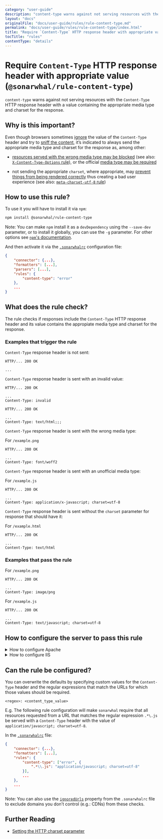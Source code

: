 ```yaml
---
category: "user-guide"
description: "content-type warns against not serving resources with theContent-Type HTTP response header with a value containingthe appropriate media type and charset for the response."
layout: "docs"
originalFile: "docs/user-guide/rules/rule-content-type.md"
permalink: "docs/user-guide/rules/rule-content-type/index.html"
title: "Require `Content-Type` HTTP response header with appropriate value"
tocTitle: "rules"
contentType: "details"
---
```

# Require `Content-Type` HTTP response header with appropriate value (`@sonarwhal/rule-content-type`)

`content-type` warns against not serving resources with the
`Content-Type` HTTP response header with a value containing
the appropriate media type and charset for the response.

## Why is this important?

Even though browsers sometimes [ignore][server configs] the value of
the `Content-Type` header and try to [sniff the content][mime sniffing
spec], it’s indicated to always send the appropriate media type and
charset for the response as, among other:

* [resources served with the wrong media type may be blocked][blocked
  resources] (see also: [`X-Content-Type-Options` rule](x-content-type-options.md)),
  or the official [media type may be required][required media type]

* not sending the appropriate `charset`, where appropriate, may
  [prevent things from being rendered correctly][incorrect rendering]
  thus creating a bad user experience (see also:
  [`meta-charset-utf-8` rule](meta-charset-utf-8.md))

## How to use this rule?

To use it you will have to install it via `npm`:

```bash
npm install @sonarwhal/rule-content-type
```

Note: You can make `npm` install it as a `devDependency` using the `--save-dev`
parameter, or to install it globally, you can use the `-g` parameter. For
other options see
[`npm`'s documentation](https://docs.npmjs.com/cli/install).

And then activate it via the [`.sonarwhalrc`][sonarwhalrc]
configuration file:

```json
{
    "connector": {...},
    "formatters": [...],
    "parsers": [...],
    "rules": {
        "content-type": "error"
    },
    ...
}
```

## What does the rule check?

The rule checks if responses include the `Content-Type` HTTP response
header and its value contains the appropiate media type and charset
for the response.

### Examples that **trigger** the rule

`Content-Type` response header is not sent:

```text
HTTP/... 200 OK

...
```

`Content-Type` response header is sent with an invalid value:

```text
HTTP/... 200 OK

...
Content-Type: invalid
```

```text
HTTP/... 200 OK

...
Content-Type: text/html;;;
```

`Content-Type` response header is sent with the wrong media type:

For `/example.png`

```text
HTTP/... 200 OK

...
Content-Type: font/woff2
```

`Content-Type` response header is sent with an unofficial media type:

For `/example.js`

```text
HTTP/... 200 OK

...
Content-Type: application/x-javascript; charset=utf-8
```

`Content-Type` response header is sent without the `charset` parameter
for response that should have it:

For `/example.html`

```text
HTTP/... 200 OK

...
Content-Type: text/html
```

### Examples that **pass** the rule

For `/example.png`

```text
HTTP/... 200 OK

...
Content-Type: image/png
```

For `/example.js`

```text
HTTP/... 200 OK

...
Content-Type: text/javascript; charset=utf-8
```

## How to configure the server to pass this rule

<!-- markdownlint-disable MD033 -->
<details><summary>How to configure Apache</summary>

By default Apache [maps certain filename extensions to specific media
types][mime.types file], but depending on the Apache version that is
used, some mappings may be outdated or missing.

Fortunately, Apache provides a way to overwrite and add to the existing
media types mappings using the [`AddType` directive][addtype]. For
example, to configure Apache to serve `.webmanifest` files with the
`application/manifest+json` media type, the following can be used:

```apache
<IfModule mod_mime.c>
    AddType application/manifest+json   webmanifest
</IfModule>
```

The same goes for mapping certain filename extensions to specific
charsets, which can be done using the [`AddDefaultCharset`][adddefaultcharset]
and [`AddCharset`][addcharset] directives.

If you don't want to start from scratch, below is a generic starter
snippet that contains the necessary mappings to ensure that commonly
used file types are served with the appropriate `Content-Type` response
header, and thus, make your web site/app pass this rule.

```apache
# Serve resources with the proper media types (f.k.a. MIME types).
# https://www.iana.org/assignments/media-types/media-types.xhtml

<IfModule mod_mime.c>

  # Data interchange

    # 2.2.x+

    AddType text/xml                                    xml

    # 2.2.x - 2.4.x

    AddType application/json                            json
    AddType application/rss+xml                         rss

    # 2.4.x+

    AddType application/json                            map

  # JavaScript

    # 2.2.x+

    # See: https://html.spec.whatwg.org/multipage/scripting.html#scriptingLanguages.
    AddType text/javascript                             js mjs


  # Manifest files

    # 2.2.x+

    AddType application/manifest+json                   webmanifest
    AddType text/cache-manifest                         appcache


  # Media files

    # 2.2.x - 2.4.x

    AddType audio/mp4                                   f4a f4b m4a
    AddType audio/ogg                                   oga ogg spx
    AddType video/mp4                                   mp4 mp4v mpg4
    AddType video/ogg                                   ogv
    AddType video/webm                                  webm
    AddType video/x-flv                                 flv

    # 2.2.x+

    AddType image/svg+xml                               svgz
    AddType image/x-icon                                cur

    # 2.4.x+

    AddType image/webp                                  webp


  # Web fonts

    # 2.2.x - 2.4.x

    AddType application/vnd.ms-fontobject               eot

    # 2.2.x+

    AddType font/woff                                   woff
    AddType font/woff2                                  woff2
    AddType font/ttf                                    ttf
    AddType font/collection                             ttc
    AddType font/otf                                    otf


  # Other

    # 2.2.x+

    AddType text/vtt                                    vtt

</IfModule>

# - - - - - - - - - - - - - - - - - - - - - - - - - - - - - - - - - - -

# Serve all resources labeled as `text/html` or `text/plain`
# with the media type `charset` parameter set to `utf-8`.
#
# https://httpd.apache.org/docs/current/mod/core.html#adddefaultcharset

AddDefaultCharset utf-8

# - - - - - - - - - - - - - - - - - - - - - - - - - - - - - - - - - - -

# Serve the following file types with the media type `charset`
# parameter set to `utf-8`.
#
# https://httpd.apache.org/docs/current/mod/mod_mime.html#addcharset

<IfModule mod_mime.c>
    AddCharset utf-8 .appcache \
                     .atom \
                     .css \
                     .js \
                     .json \
                     .manifest \
                     .map \
                     .mjs \
                     .rdf \
                     .rss \
                     .vtt \
                     .webmanifest \
                     .xml
</IfModule>
```

Note that:

* The above snippet works with Apache `v2.2.0+`, but you need to have
  [`mod_mime`][mod_mime] [enabled][how to enable apache modules]
  in order for it to take effect.

* If you have access to the [main Apache configuration file][main
  apache conf file] (usually called `httpd.conf`), you should add
  the logic in, for example, a [`<Directory>`][apache directory]
  section in that file. This is usually the recommended way as
  [using `.htaccess` files slows down][htaccess is slow] Apache!

  If you don't have access to the main configuration file (quite
  common with hosting services), add the snippets in a `.htaccess`
  file in the root of the web site/app.

</details>
<details><summary>How to configure IIS</summary>

By default IIS [maps certain filename extensions to specific media
types][mime.types iis], but depending on the IIS version that is
used, some mappings may be outdated or missing.

Fortunately, IIS provides a way to overwrite and add to the existing
media types mappings using the [`<mimeMap>` element under <staticContent>][mimeMap].
For example, to configure IIS to serve `.webmanifest` files with the
`application/manifest+json` media type, the following can be used:

```xml
<staticContent>
    <mimeMap fileExtension="webmanifest" mimeType="application/manifest+json"/>
</staticContent>
```

The same `element` can be used to specify the charset. Continuing with
the example above, if we want to use `utf-8` it should be as follows:

```xml
<staticContent>
    <mimeMap fileExtension="webmanifest" mimeType="application/manifest+json; charset=utf-8"/>
</staticContent>
```

If you don't want to start from scratch, below is a generic starter
snippet that contains the necessary mappings to ensure that commonly
used file types are served with the appropriate `Content-Type` response
header, and thus, make your web site/app pass this rule.

**Note:** the `remove` element is used to make sure we don't use IIS defaults
for the given extension.

```xml
<configuration>
    <system.webServer>
        <staticContent>
            <!-- IIS doesn't set the charset automatically, so we have to override some
                 of the predefined ones -->

            <!-- Data interchange -->
            <mimeMap fileExtension=".json" mimeType="application/json; charset=utf-8"/>
            <mimeMap fileExtension=".map" mimeType="application/json; charset=utf-8"/>
            <mimeMap fileExtension=".rss" mimeType="application/rss+xml; charset=utf-8"/>
            <mimeMap fileExtension=".xml" mimeType="text/xml; charset=utf-8"/>

            <!-- JavaScript -->
            <!-- https://html.spec.whatwg.org/multipage/scripting.html#scriptingLanguages -->
            <mimeMap fileExtension=".js" mimeType="text/javascript; charset=utf-8"/>
            <mimeMap fileExtension=".mjs" mimeType="text/javascript; charset=utf-8"/>

            <!-- Manifest files -->
            <mimeMap fileExtension=".appcache" mimeType="text/cache-manifest; charset=utf-8"/>
            <mimeMap fileExtension=".webmanifest" mimeType="application/manifest+json; charset=utf-8"/>

            <!-- Media files -->
            <mimeMap fileExtension=".f4a" mimeType="audio/mp4"/>
            <mimeMap fileExtension=".f4b" mimeType="audio/mp4"/>
            <mimeMap fileExtension=".m4a" mimeType="audio/mp4"/>
            <mimeMap fileExtension=".oga" mimeType="audio/ogg"/>
            <mimeMap fileExtension=".ogg" mimeType="audio/ogg"/>
            <mimeMap fileExtension=".spx" mimeType="audio/ogg"/>

            <mimeMap fileExtension=".mp4" mimeType="video/mp4"/>
            <mimeMap fileExtension=".mp4v" mimeType="video/mp4"/>
            <mimeMap fileExtension=".mpg4" mimeType="video/mp4"/>
            <mimeMap fileExtension=".ogv" mimeType="video/ogg"/>
            <mimeMap fileExtension=".webm" mimeType="video/webm"/>
            <mimeMap fileExtension=".flv" mimeType="video/x-flv"/>

            <mimeMap fileExtension=".cur" mimeType="image/x-icon"/>
            <mimeMap fileExtension=".ico" mimeType="image/x-icon"/>
            <mimeMap fileExtension=".svg" mimeType="image/svg+xml; charset=utf-8"/>
            <mimeMap fileExtension=".svgz" mimeType="image/svg+xml"/>
            <mimeMap fileExtension=".webp" mimeType="image/webp"/>


            <!-- Font files -->
            <mimeMap fileExtension=".eot" mimeType="application/vnd.ms-fontobject"/>
            <mimeMap fileExtension=".otf" mimeType="font/otf"/>
            <mimeMap fileExtension=".ttc" mimeType="font/collection"/>
            <mimeMap fileExtension=".ttf" mimeType="font/ttf"/>
            <mimeMap fileExtension=".woff" mimeType="font/woff"/>
            <mimeMap fileExtension=".woff2" mimeType="font/woff2"/>

            <!-- Others -->
            <mimeMap fileExtension=".css" mimeType="text/css; charset=utf-8"/>
            <mimeMap fileExtension=".html" mimeType="text/html; charset=utf-8" />
            <mimeMap fileExtension=".txt" mimeType="text/plain; charset=utf-8" />
            <mimeMap fileExtension=".vtt" mimeType="text/vtt; charset=utf-8"/>
        </staticContent>

        <!-- This is needed only if you are serving .svgz images -->
        <outboundRules>
            <rule name="svgz-content-enconding" enabled="true">
                <match serverVariable="RESPONSE_Content_Encoding" pattern=".*" />
                <conditions>
                    <add input="{REQUEST_Filename}" pattern="\.svgz$" />
                </conditions>
                <action type="Rewrite" value="gzip" />
            </rule>
        </outboundRules>
    </system.webServer>
</configuration>
```

Note that:

* The above snippet works with IIS 7+.
* You should use the above snippet in the `web.config` of your
  application.

</details>

<!-- markdownlint-enable MD033 -->

## Can the rule be configured?

You can overwrite the defaults by specifying custom values for the
`Content-Type` header and the regular expressions that match the URLs
for which those values should be required.

`<regex>: <content_type_value>`

E.g. The following rule configuration will make `sonarwhal` require
that all resources requested from a URL that matches the regular
expression `.*\.js` be served with a `Content-Type` header with the
value of `application/javascript; charset=utf-8`.

In the [`.sonarwhalrc`][sonarwhalrc] file:

```json
{
    "connector": {...},
    "formatters": [...],
    "rules": {
        "content-type": ["error", {
            ".*\\.js": "application/javascript; charset=utf-8"
        }],
        ...
    },
    ...
}
```

Note: You can also use the [`ignoredUrls`](../index.md#rule-configuration)
property from the `.sonarwhalrc` file to exclude domains you don’t control
(e.g.: CDNs) from these checks.

## Further Reading

* [Setting the HTTP charset parameter](https://www.w3.org/International/articles/http-charset/index)

<!-- Link labels: -->

[blocked resources]: https://www.fxsitecompat.com/en-CA/docs/2016/javascript-served-with-wrong-mime-type-will-be-blocked/
[incorrect rendering]: https://www.w3.org/International/questions/qa-what-is-encoding
[mime sniffing spec]: https://mimesniff.spec.whatwg.org/
[required media type]: https://developer.mozilla.org/en-US/docs/Web/HTML/Using_the_application_cache#Referencing_a_cache_manifest_file
[server configs]: https://developer.mozilla.org/en-US/docs/Web/Security/Securing_your_site/Configuring_server_MIME_types
[sonarwhalrc]: https://sonarwhal.com/docs/user-guide/further-configuration/sonarwhalrc-formats/

<!-- Apache links -->

[addcharset]: https://httpd.apache.org/docs/current/mod/mod_mime.html#addcharset
[adddefaultcharset]: https://httpd.apache.org/docs/current/mod/core.html#adddefaultcharset
[addtype]: https://httpd.apache.org/docs/current/mod/mod_mime.html#addtype
[apache directory]: https://httpd.apache.org/docs/current/mod/core.html#directory
[how to enable apache modules]: https://github.com/h5bp/server-configs-apache/wiki/How-to-enable-Apache-modules
[htaccess is slow]: https://httpd.apache.org/docs/current/howto/htaccess.html#when
[main apache conf file]: https://httpd.apache.org/docs/current/configuring.html#main
[mime.types file]: https://github.com/apache/httpd/blob/trunk/docs/conf/mime.types
[mod_mime]: https://httpd.apache.org/docs/current/mod/mod_mime.html

<!-- IIS links -->

[mime.types iis]: https://support.microsoft.com/en-us/help/936496/description-of-the-default-settings-for-the-mimemap-property-and-for-t
[mimeMap]: https://docs.microsoft.com/en-us/iis/configuration/system.webserver/staticcontent/mimemap
